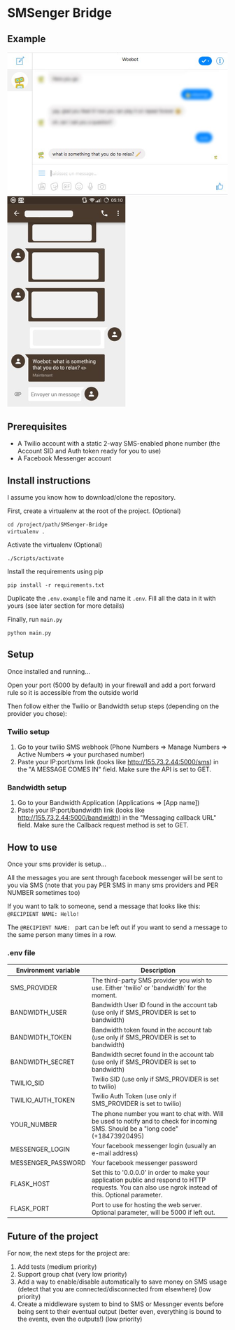# SMSenger Bridge

## Example

![Preview1](./images/woebot.jpg)
![Preview2](./images/cell.jpg)

## Prerequisites

- A Twilio account with a static 2-way SMS-enabled phone number (the Account SID and Auth token ready for you to use)
- A Facebook Messenger account

## Install instructions
I assume you know how to download/clone the repository.

First, create a virtualenv at the root of the project. (Optional)
```
cd /project/path/SMSenger-Bridge
virtualenv .
```

Activate the virtualenv (Optional)
```
./Scripts/activate
```

Install the requirements using pip
```
pip install -r requirements.txt
```

Duplicate the `.env.example` file and name it `.env`. Fill all the data in it with yours (see later section for more details)

Finally, run `main.py`
```
python main.py
```

## Setup
Once installed and running...

Open your port (5000 by default) in your firewall and add a port forward rule so it is accessible from the outside world

Then follow either the Twilio or Bandwidth setup steps (depending on the provider you chose):

### Twilio setup
1. Go to your twilio SMS webhook (Phone Numbers => Manage Numbers => Active Numbers => your purchased number)
1. Paste your IP:port/sms link (looks like http://155.73.2.44:5000/sms) in the "A MESSAGE COMES IN" field. Make sure the API is set to GET.

### Bandwidth setup
1. Go to your Bandwidth Application (Applications => [App name])
1. Paste your IP:port/bandwidth link (looks like http://155.73.2.44:5000/bandwidth) in the "Messaging callback URL" field. Make sure the Callback request method is set to GET.

## How to use
Once your sms provider is setup...

All the messages you are sent through facebook messenger will be sent to you via SMS (note that you pay PER SMS in many sms providers and PER NUMBER sometimes too)

If you want to talk to someone, send a message that looks like this: `@RECIPIENT NAME: Hello!`

The `@RECIPIENT NAME: ` part can be left out if you want to send a message to the same person many times in a row.

### .env file

| Environment variable | Description                                                                                                                                              |
|----------------------|----------------------------------------------------------------------------------------------------------------------------------------------------------|
| SMS_PROVIDER         | The third-party SMS provider you wish to use. Either 'twilio' or 'bandwidth' for the moment.                                                             |
| BANDWIDTH_USER       | Bandwidth User ID found in the account tab (use only if SMS_PROVIDER is set to bandwidth)                                                                |
| BANDWIDTH_TOKEN      | Bandwidth token found in the account tab (use only if SMS_PROVIDER is set to bandwidth)                                                                  |
| BANDWIDTH_SECRET     | Bandwidth secret found in the account tab (use only if SMS_PROVIDER is set to bandwidth)                                                                 |
| TWILIO_SID           | Twilio SID (use only if SMS_PROVIDER is set to twilio)                                                                                                   |
| TWILIO_AUTH_TOKEN    | Twilio Auth Token (use only if SMS_PROVIDER is set to twilio)                                                                                            |
| YOUR_NUMBER          | The phone number you want to chat with. Will be used to notify and to check for incoming SMS. Should be a "long code" (+18473920495)                     |
| MESSENGER_LOGIN      | Your facebook messenger login (usually an e-mail address)                                                                                                |
| MESSENGER_PASSWORD   | Your facebook messenger password                                                                                                                         |
| FLASK_HOST           | Set this to '0.0.0.0' in order to make your application public and respond to HTTP requests. You can also use ngrok instead of this. Optional parameter. |
| FLASK_PORT           | Port to use for hosting the web server. Optional parameter, will be 5000 if left out.                                                                    |

## Future of the project
For now, the next steps for the project are:

1. Add tests (medium priority)
2. Support group chat (very low priority)
3. Add a way to enable/disable automatically to save money on SMS usage (detect that you are connected/disconnected from elsewhere) (low priority)
4. Create a middleware system to bind to SMS or Messnger events before being sent to their eventual output (better even, everything is bound to the events, even the outputs!) (low priority)
